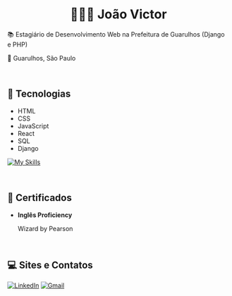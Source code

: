 <div id="content">
  <h1 align="center"><strong> 👨🏽‍🚀 João Victor</strong></h1>
  <p>📚 Estagiário de Desenvolvimento Web na Prefeitura de Guarulhos (Django e PHP)</p>
  <p>📍 Guarulhos, São Paulo</p> <br>


## 🚀 Tecnologias
  <ul>
    <li>HTML</li>
    <li>CSS</li>
    <li>JavaScript</li>
    <li>React</li>
    <li>SQL</li>
    <li>Django</li>
  </ul>

  [![My Skills](https://skillicons.dev/icons?i=js,html,css,react,mysql,django)](https://skillicons.dev) <p><br>
  
## 📄 Certificados
<ul>
  <li><strong>Inglês Proficiency</strong></li>
  <p>Wizard by Pearson</p>
</ul> <br>

## 💻 Sites e Contatos
[![LinkedIn](https://img.shields.io/badge/linkedin-%230077B5.svg?style=for-the-badge&logo=linkedin&logoColor=white)](https://www.linkedin.com/in/jo%C3%A3o-victor-bezerra-5219a3201/)
[![Gmail](https://img.shields.io/badge/Gmail-D14836?style=for-the-badge&logo=gmail&logoColor=white)](mailto:joaovicbezerra.c@gmail.com)

</div>

